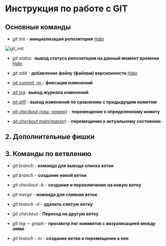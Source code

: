# Инструкция по работе с GIT

## Основные команды

* *git init* - **инициализация репозитория**
[Habr](https://habr.com/ru/company/ruvds/blog/599929/)

![git_init](Git_init.png)


* *git status* -**вывод статуса репозитория на данный момент времени**
[Habr](https://habr.com/ru/company/ruvds/blog/599929/)

* *git add* - **добавление файлу (файлам) версионности**
[Habr](https://habr.com/ru/company/ruvds/blog/599929/)

* [*git commit -m <massage>*](https://habr.com/ru/company/ruvds/blog/599929/)- **фиксация изменений**


* [*git log*](https://habr.com/ru/company/ruvds/blog/599929/)- **вывод журнала изменений**

* [*git diff*](https://habr.com/ru/company/ruvds/blog/599929/) - **вывод изменений по сравнению с предыдущим комитом**

* [*git checkout (хэш -номер)*](https://habr.com/ru/company/ruvds/blog/599929/) - **перемещение к определенному комиту**

* [*git checkout main(master)*](https://habr.com/ru/company/ruvds/blog/599929/) - **перемещение к актуальному состоянию**

## 2. Дополнительные фишки

## 3. Команды по ветвлению

* *git branch* - **команда для вывода списка веток**

* *git branch <branch name>* - **создание новой ветки**

* *git checkout -b <name>* - **создание и переключение на новую ветку**

* *git merge* - **команда для слияния веток**

* *git branch -d* - **удалить слитую ветку**

* *git checkout* - **Переход на другую ветку**

* *git log -- graph* - **просмотр лог коммитов с визуализацией между ними**

* *git branch - m <name>* - **создание ветки и перемещение в нее**
